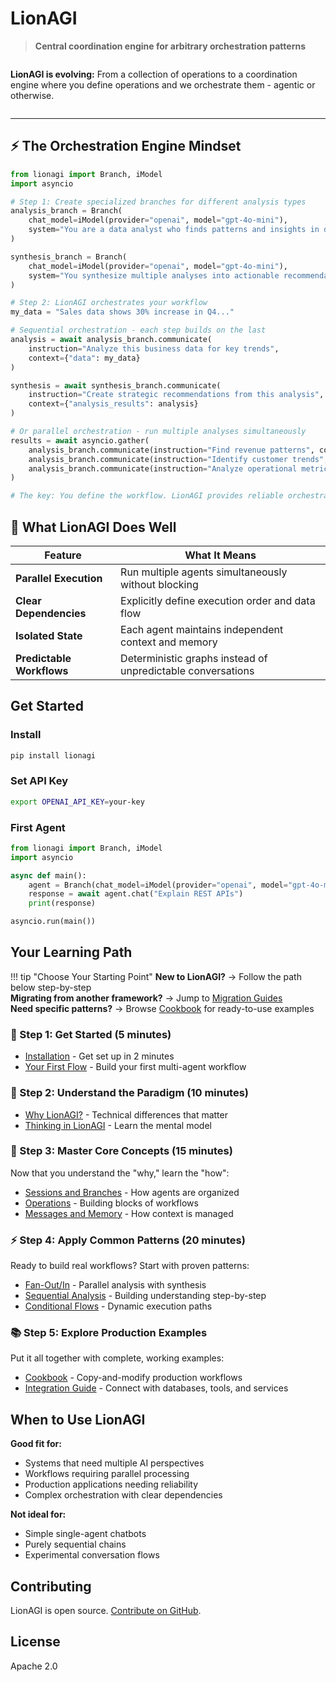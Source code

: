 # LionAGI

> **Central coordination engine for arbitrary orchestration patterns**

<div style="margin: 2em 0;">
<strong>LionAGI is evolving:</strong> From a collection of operations to a coordination engine where you define operations and we orchestrate them - agentic or otherwise.
</div>

---

## ⚡ The Orchestration Engine Mindset

```python
from lionagi import Branch, iModel
import asyncio

# Step 1: Create specialized branches for different analysis types
analysis_branch = Branch(
    chat_model=iModel(provider="openai", model="gpt-4o-mini"),
    system="You are a data analyst who finds patterns and insights in data."
)

synthesis_branch = Branch(
    chat_model=iModel(provider="openai", model="gpt-4o-mini"), 
    system="You synthesize multiple analyses into actionable recommendations."
)

# Step 2: LionAGI orchestrates your workflow
my_data = "Sales data shows 30% increase in Q4..."

# Sequential orchestration - each step builds on the last
analysis = await analysis_branch.communicate(
    instruction="Analyze this business data for key trends",
    context={"data": my_data}
)

synthesis = await synthesis_branch.communicate(
    instruction="Create strategic recommendations from this analysis", 
    context={"analysis_results": analysis}
)

# Or parallel orchestration - run multiple analyses simultaneously  
results = await asyncio.gather(
    analysis_branch.communicate(instruction="Find revenue patterns", context={"data": my_data}),
    analysis_branch.communicate(instruction="Identify customer trends", context={"data": my_data}),
    analysis_branch.communicate(instruction="Analyze operational metrics", context={"data": my_data})
)

# The key: You define the workflow. LionAGI provides reliable orchestration.
```

## 🎯 What LionAGI Does Well

| Feature | What It Means |
|---------|---------------|
| **Parallel Execution** | Run multiple agents simultaneously without blocking |
| **Clear Dependencies** | Explicitly define execution order and data flow |
| **Isolated State** | Each agent maintains independent context and memory |
| **Predictable Workflows** | Deterministic graphs instead of unpredictable conversations |

## Get Started

### Install

```bash
pip install lionagi
```

### Set API Key

```bash
export OPENAI_API_KEY=your-key
```

### First Agent

```python
from lionagi import Branch, iModel
import asyncio

async def main():
    agent = Branch(chat_model=iModel(provider="openai", model="gpt-4o-mini"))
    response = await agent.chat("Explain REST APIs")
    print(response)

asyncio.run(main())
```

## Your Learning Path

!!! tip "Choose Your Starting Point"
    **New to LionAGI?** → Follow the path below step-by-step  
    **Migrating from another framework?** → Jump to [Migration Guides](migration/)  
    **Need specific patterns?** → Browse [Cookbook](cookbook/) for ready-to-use examples

### 🚀 Step 1: Get Started (5 minutes)

- [Installation](quickstart/installation.md) - Get set up in 2 minutes
- [Your First Flow](quickstart/your-first-flow.md) - Build your first multi-agent workflow

### 🧠 Step 2: Understand the Paradigm (10 minutes)

- [Why LionAGI?](thinking-in-lionagi/why-lionagi.md) - Technical differences that matter
- [Thinking in LionAGI](thinking-in-lionagi/) - Learn the mental model

### 🔧 Step 3: Master Core Concepts (15 minutes)

Now that you understand the "why," learn the "how":

- [Sessions and Branches](core-concepts/sessions-and-branches.md) - How agents are organized
- [Operations](core-concepts/operations.md) - Building blocks of workflows
- [Messages and Memory](core-concepts/messages-and-memory.md) - How context is managed

### ⚡ Step 4: Apply Common Patterns (20 minutes)

Ready to build real workflows? Start with proven patterns:

- [Fan-Out/In](patterns/fan-out-in.md) - Parallel analysis with synthesis
- [Sequential Analysis](patterns/sequential-analysis.md) - Building understanding step-by-step
- [Conditional Flows](patterns/conditional-flows.md) - Dynamic execution paths

### 📚 Step 5: Explore Production Examples

Put it all together with complete, working examples:

- [Cookbook](cookbook/) - Copy-and-modify production workflows
- [Integration Guide](integrations/) - Connect with databases, tools, and services

## When to Use LionAGI

**Good fit for:**

- Systems that need multiple AI perspectives
- Workflows requiring parallel processing
- Production applications needing reliability
- Complex orchestration with clear dependencies

**Not ideal for:**

- Simple single-agent chatbots
- Purely sequential chains
- Experimental conversation flows

## Contributing

LionAGI is open source.
[Contribute on GitHub](https://github.com/khive-ai/lionagi).

## License

Apache 2.0
